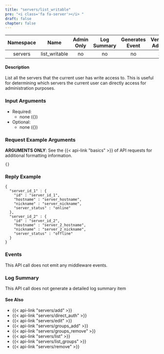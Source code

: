 ```yaml
---
title: "servers/list_writable"
pre: "<i class='fa fa-server'></i> "
draft: false
chapter: false
---
```


| Namespace | Name | Admin Only | Log Summary | Generates Event | Version Added
|:----------------:|:--------:|:--------:|:--------:|:--------:|:---:|
| servers | list_writable | no | no | no | 1 |

#### Description
List all the servers that the current user has write access to. This is useful for determining which servers the current user can directly access for administration purposes.

### Input Arguments
* Required:
   * none ({})
* Optional:
   * none ({})


### Request Example Arguments
**ARGUMENTS ONLY**: See the {{< api-link "basics" >}} of API requests for additional formatting information.

```
{}
```

### Reply Example
```
{
  "server_id_1" : {
    "id" : "server_id_1",
    "hostname" : "server_hostname",
    "nickname" : "server_nickname",
    "server_status" : "online"
  },
  "server_id_2" : {
    "id" : "server_id_2",
    "hostname" : "server_2_hostname",
    "nickname" : "server_2_nickname",
    "server_status" : "offline"
  }
}
```

### Events
This API call does not emit any middleware events.

### Log Summary
This API call does not generate a detailed log summary item

#### See Also
* {{< api-link "servers/add" >}}
* {{< api-link "servers/direct_auth" >}}
* {{< api-link "servers/edit" >}}
* {{< api-link "servers/groups_add" >}}
* {{< api-link "servers/groups_remove" >}}
* {{< api-link "servers/list" >}}
* {{< api-link "servers/list_groups" >}}
* {{< api-link "servers/remove" >}}
